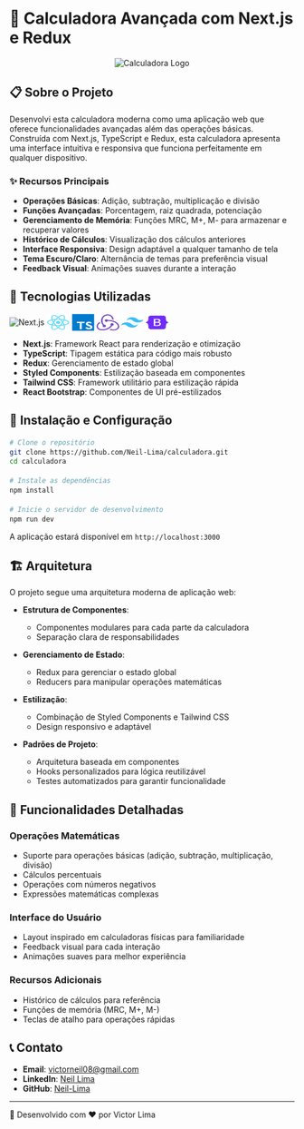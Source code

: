 # 🧮 Calculadora Avançada com Next.js e Redux

<div align="center">
  <img src="public/calculator.png" alt="Calculadora Logo" width="200" />
</div>

## 📋 Sobre o Projeto

Desenvolvi esta calculadora moderna como uma aplicação web que oferece funcionalidades avançadas além das operações básicas. Construída com Next.js, TypeScript e Redux, esta calculadora apresenta uma interface intuitiva e responsiva que funciona perfeitamente em qualquer dispositivo.

### ✨ Recursos Principais

- **Operações Básicas**: Adição, subtração, multiplicação e divisão
- **Funções Avançadas**: Porcentagem, raiz quadrada, potenciação
- **Gerenciamento de Memória**: Funções MRC, M+, M- para armazenar e recuperar valores
- **Histórico de Cálculos**: Visualização dos cálculos anteriores
- **Interface Responsiva**: Design adaptável a qualquer tamanho de tela
- **Tema Escuro/Claro**: Alternância de temas para preferência visual
- **Feedback Visual**: Animações suaves durante a interação

## 🚀 Tecnologias Utilizadas

<div style="display: inline-block">
  <img align="center" alt="Next.js" height="30" width="40" src="https://cdn.jsdelivr.net/gh/devicons/devicon/master/icons/nextjs/nextjs-original.svg">
  <img align="center" alt="React" height="30" width="40" src="https://raw.githubusercontent.com/devicons/devicon/master/icons/react/react-original.svg">
  <img align="center" alt="TypeScript" height="30" width="40" src="https://raw.githubusercontent.com/devicons/devicon/master/icons/typescript/typescript-plain.svg">
  <img align="center" alt="Redux" height="30" width="40" src="https://raw.githubusercontent.com/devicons/devicon/master/icons/redux/redux-original.svg">
  <img align="center" alt="Tailwind CSS" height="30" width="40" src="https://raw.githubusercontent.com/devicons/devicon/master/icons/tailwindcss/tailwindcss-plain.svg">
  <img align="center" alt="Bootstrap" height="30" width="40" src="https://raw.githubusercontent.com/devicons/devicon/master/icons/bootstrap/bootstrap-plain.svg">
</div>

- **Next.js**: Framework React para renderização e otimização
- **TypeScript**: Tipagem estática para código mais robusto
- **Redux**: Gerenciamento de estado global
- **Styled Components**: Estilização baseada em componentes
- **Tailwind CSS**: Framework utilitário para estilização rápida
- **React Bootstrap**: Componentes de UI pré-estilizados

## 🔧 Instalação e Configuração

```bash
# Clone o repositório
git clone https://github.com/Neil-Lima/calculadora.git
cd calculadora

# Instale as dependências
npm install

# Inicie o servidor de desenvolvimento
npm run dev
```

A aplicação estará disponível em `http://localhost:3000`

## 🏗️ Arquitetura

O projeto segue uma arquitetura moderna de aplicação web:

- **Estrutura de Componentes**:
  - Componentes modulares para cada parte da calculadora
  - Separação clara de responsabilidades

- **Gerenciamento de Estado**:
  - Redux para gerenciar o estado global
  - Reducers para manipular operações matemáticas

- **Estilização**:
  - Combinação de Styled Components e Tailwind CSS
  - Design responsivo e adaptável

- **Padrões de Projeto**:
  - Arquitetura baseada em componentes
  - Hooks personalizados para lógica reutilizável
  - Testes automatizados para garantir funcionalidade

## 📱 Funcionalidades Detalhadas

### Operações Matemáticas
- Suporte para operações básicas (adição, subtração, multiplicação, divisão)
- Cálculos percentuais
- Operações com números negativos
- Expressões matemáticas complexas

### Interface do Usuário
- Layout inspirado em calculadoras físicas para familiaridade
- Feedback visual para cada interação
- Animações suaves para melhor experiência

### Recursos Adicionais
- Histórico de cálculos para referência
- Funções de memória (MRC, M+, M-)
- Teclas de atalho para operações rápidas

## 📞 Contato

- **Email**: victorneil08@gmail.com
- **LinkedIn**: [Neil Lima](https://www.linkedin.com/in/neil-lima-706606248)
- **GitHub**: [Neil-Lima](https://github.com/Neil-Lima)

---

🧮 Desenvolvido com ❤️ por Victor Lima
